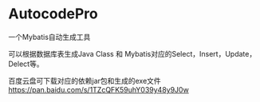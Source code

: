 # AutocodePro
一个Mybatis自动生成工具

可以根据数据库表生成Java Class 和 Mybatis对应的Select，Insert，Update，Delect等。


百度云盘可下载对应的依赖jar包和生成的exe文件 https://pan.baidu.com/s/1TZcQFK59uhY039y48y9J0w
